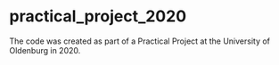 # practical_project_2020
The code was created as part of a Practical Project at the University of Oldenburg in 2020. 
